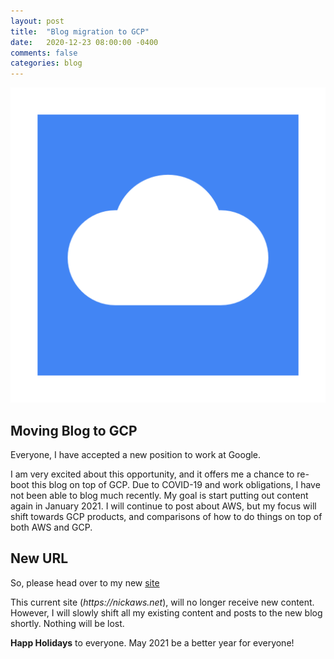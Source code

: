 ```yaml
---
layout: post
title:  "Blog migration to GCP"
date:   2020-12-23 08:00:00 -0400
comments: false
categories: blog
---
```

![GCP logo](/images/gcp.png)

## Moving Blog to GCP

Everyone, I have accepted a new position to work at Google.

I am very excited about this opportunity, and it offers me a chance to re-boot this blog on top of GCP. Due to COVID-19 and work obligations, I have not been able to blog much recently. My goal is start putting out content again in January 2021. I will continue to post about AWS, but my focus will shift towards GCP products, and comparisons of how to do things on top of both AWS and GCP.

## New URL

So, please head over to my new [site](https://nicks-playground.net)

This current site (_https://nickaws.net_), will no longer receive new content. However, I will slowly shift all my existing content and posts to the new blog shortly.  Nothing will be lost.

**Happ Holidays** to everyone.  May 2021 be a better year for everyone!

